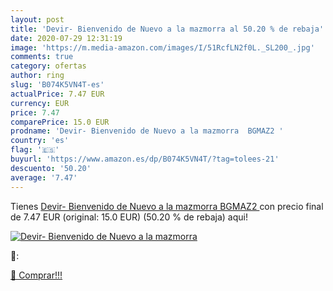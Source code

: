 ```yaml
---
layout: post
title: 'Devir- Bienvenido de Nuevo a la mazmorra al 50.20 % de rebaja'
date: 2020-07-29 12:31:19
image: 'https://m.media-amazon.com/images/I/51RcfLN2f0L._SL200_.jpg'
comments: true
category: ofertas
author: ring
slug: 'B074K5VN4T-es'
actualPrice: 7.47 EUR
currency: EUR
price: 7.47
comparePrice: 15.0 EUR
prodname: 'Devir- Bienvenido de Nuevo a la mazmorra  BGMAZ2 '
country: 'es'
flag: '🇪🇸'
buyurl: 'https://www.amazon.es/dp/B074K5VN4T/?tag=tolees-21'
descuento: '50.20'
average: '7.47'
---
```


Tienes [Devir- Bienvenido de Nuevo a la mazmorra  BGMAZ2 ](https://www.amazon.es/dp/B074K5VN4T/?tag=tolees-21) con precio final de  7.47 EUR (original: 15.0 EUR) (50.20 %  de rebaja) aqui!

[![Devir- Bienvenido de Nuevo a la mazmorra](https://m.media-amazon.com/images/I/51RcfLN2f0L._SL200_.jpg)](https://www.amazon.es/dp/B074K5VN4T/?tag=tolees-21)

🔎:


[🛒 Comprar!!!](https://www.amazon.es/dp/B074K5VN4T/?tag=tolees-21)
